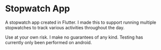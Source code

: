 # Stopwatch App

A stopwatch app created in Flutter. I made this to support running multiple stopwatches to track various activities throughout the day.

Use at your own risk. I make no guarantees of any kind. Testing has currently only been performed on android.
